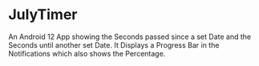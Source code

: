 # JulyTimer
An Android 12 App showing the Seconds passed since a set Date and the Seconds until another set Date.
It Displays a Progress Bar in  the Notifications which also shows the Percentage.
